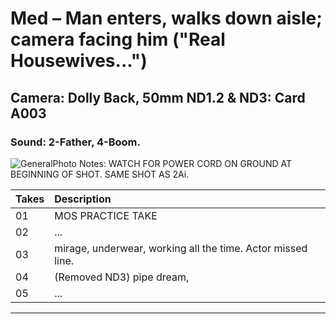 # Med – Man enters, walks down aisle; camera facing him ("Real Housewives...")

## Camera: Dolly Back, 50mm ND1.2 & ND3: Card A003

### Sound: 2-Father, 4-Boom.

![GeneralPhoto][]
Notes: WATCH FOR POWER CORD ON GROUND AT BEGINNING OF SHOT. SAME SHOT AS 2Ai.

| Takes | Description |
|:---|:----|
| 01 | MOS PRACTICE TAKE |
| 02 | ... |
| 03 | mirage, underwear, working all the time. Actor missed line. |
| 04 | (Removed ND3) pipe dream,  |
| 05 | ... |

----


[GeneralPhoto]:  https://github.com/jingleheimer/CelebrateForever/images/2Bi.JPG